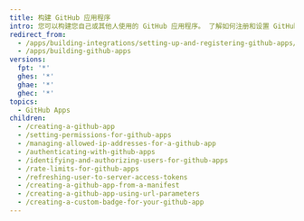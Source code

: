 ```yaml
---
title: 构建 GitHub 应用程序
intro: 您可以构建您自己或其他人使用的 GitHub 应用程序。 了解如何注册和设置 GitHub 应用程序的权限及身份验证选项。
redirect_from:
  - /apps/building-integrations/setting-up-and-registering-github-apps/
  - /apps/building-github-apps
versions:
  fpt: '*'
  ghes: '*'
  ghae: '*'
  ghec: '*'
topics:
  - GitHub Apps
children:
  - /creating-a-github-app
  - /setting-permissions-for-github-apps
  - /managing-allowed-ip-addresses-for-a-github-app
  - /authenticating-with-github-apps
  - /identifying-and-authorizing-users-for-github-apps
  - /rate-limits-for-github-apps
  - /refreshing-user-to-server-access-tokens
  - /creating-a-github-app-from-a-manifest
  - /creating-a-github-app-using-url-parameters
  - /creating-a-custom-badge-for-your-github-app
---
```


